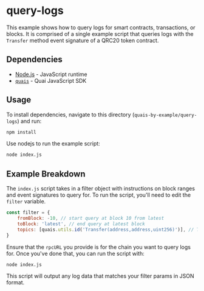 # query-logs

This example shows how to query logs for smart contracts, transactions, or blocks. It is comprised of a single example script that queries logs with the `Transfer` method event signature of a QRC20 token contract.

## Dependencies

- [Node.js](https://nodejs.org/en/) - JavaScript runtime
- [`quais`](https://www.npmjs.com/package/quais) - Quai JavaScript SDK

## Usage

To install dependencies, navigate to this directory (`quais-by-example/query-logs`) and run:

```bash
npm install
```

Use nodejs to run the example script:

```bash
node index.js
```

## Example Breakdown

The `index.js` script takes in a filter object with instructions on block ranges and event signatures to query for. To run the script, you'll need to edit the `filter` variable. 

```js
const filter = {
	fromBlock: -10, // start query at block 10 from latest
	toBlock: 'latest', // end query at latest block
	topics: [quais.utils.id('Transfer(address,address,uint256)')], // Transfer event signature
}
```

Ensure that the `rpcURL` you provide is for the chain you want to query logs for. Once you've done that, you can run the script with:

```bash
node index.js
```

This script will output any log data that matches your filter params in JSON format.
